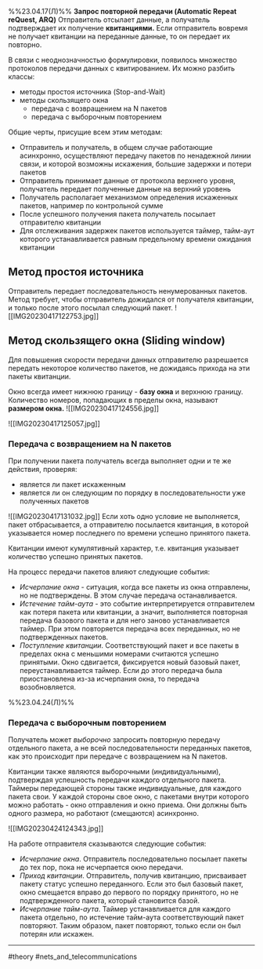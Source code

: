 %%23.04.17(Л)%%
**Запрос повторной передачи (Automatic Repeat reQuest, ARQ)**
Отправитель отсылает данные, а получатель подтверждает их получение **квитанциями.** Если отправитель вовремя не получает квитанции на переданные данные, то он передает их повторно.

В связи с неоднозначностью формулировки, появилось множество протоколов передачи данных с квитированием. Их можно разбить классы:
- методы простоя источника (Stop-and-Wait)
- методы скользящего окна
  - передача с возвращением на N пакетов
  - передача с выборочным повторением

Общие черты, присущие всем этим методам:
- Отправитель и получатель, в общем случае работающие асинхронно, осуществляют передачу пакетов по ненадежной линии связи, и которой возможны искажения, большие задержки и потери пакетов
- Отправитель принимает данные от протокола верхнего уровня, получатель передает полученные данные на верхний уровень
- Получатель располагает механизмом определения искаженных пакетов, например по контрольной сумме
- После успешного получения пакета получатель посылает отправителю квитанции
- Для отслеживания задержек пакетов используется таймер, тайм-аут которого устанавливается равным предельному времени ожидания квитанции

## Метод простоя источника
Отправитель передает последовательность ненумерованных пакетов. Метод требует, чтобы отправитель дожидался от получателя квитанции, и только после этого посылал следующий пакет.
![[IMG20230417122753.jpg]]

## Метод скользящего окна (Sliding window)
Для повышения скорости передачи данных отправителю разрешается передать некоторое количество пакетов, не дожидаясь прихода на эти пакеты квитанции.

Окно всегда имеет нижнюю границу - **базу окна** и верхнюю границу.
Количество номеров, попадающих в пределы окна, называют **размером окна.**
![[IMG20230417124556.jpg]]

![[IMG20230417125057.jpg]]

### Передача с возвращением на N пакетов
При получении пакета получатель всегда выполняет одни и те же действия, проверяя:
- является ли пакет искаженным
- является ли он следующим по порядку в последовательности уже полученных пакетов

![[IMG20230417131032.jpg]]
Если хоть одно условие не выполняется, пакет отбрасывается, а отправителю посылается квитанция, в которой указывается номер последнего по времени успешно принятого пакета.

Квитанции имеют кумулятивный характер, т.е. квитанция указывает количество успешно принятых пакетов.

На процесс передачи пакетов влияют следующие события:
- *Исчерпание окна* - ситуация, когда все пакеты из окна отправлены, но не подтверждены. В этом случае передача останавливается.
- *Истечение тайм-аута* - это событие интерпретируется отправителем как потеря пакета или квитанции, а значит, выполняется повторная передача базового пакета и для него заново устанавливается таймер. При этом повторяется передача всех переданных, но не подтвержденных пакетов.
- *Поступление квитанции*. Соответствующий пакет и все пакеты в пределах окна с меньшими номерами считаются успешно принятыми. Окно сдвигается, фиксируется новый базовый пакет, переустанавливается таймер. Если до этого передача была приостановлена из-за исчерпания окна, то передача возобновляется.

%%23.04.24(Л)%%
### Передача с выборочным повторением
Получатель может *выборочно* запросить повторную передачу отдельного пакета, а не всей последовательности переданных пакетов, как это происходит при передаче с возвращением на N пакетов.

Квитанции также являются выборочными (индивидуальными), подтверждая успешность передачи каждого отдельного пакета. Таймеры передающей стороны также индивидуальные, для каждого пакета свои.
У каждой стороны свое окно, с пакетами внутри которого можно работать - окно отправления и окно приема. Они должны быть одного размера, но работают (смещаются) асинхронно.

![[IMG20230424124343.jpg]]

На работе отправителя сказываются следующие события:
- *Исчерпание окна*. Отправитель последовательно посылает пакеты до тех пор, пока не исчерпается окно передачи.
- *Приход квитанции*. Отправитель, получив квитанцию, присваивает пакету статус успешно переданного. Если это был базовый пакет, окно смещается вправо до первого по порядку принятого, но не подтвержденного пакета, который становится базой.
- *Исчерпание тайм-аута*. Таймер устанавливается для каждого пакета отдельно, по истечение тайм-аута соответствующий пакет повторяют. Таким образом, пакет повторяют, только если он был потерян или искажен.

---
#theory #nets_and_telecommunications 
